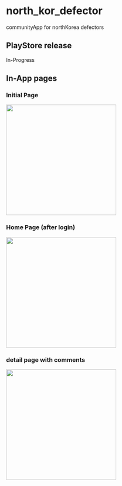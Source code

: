 # north_kor_defector

communityApp for northKorea defectors

## PlayStore release
In-Progress

## In-App pages
### Initial Page
<img src = "https://github.com/CreatorDaniY/nkd/assets/153824990/c36aae38-eab4-4aae-a02b-49a57e2dc221" width = "300"/>

### Home Page (after login)
<img src = "https://github.com/CreatorDaniY/nkd/assets/153824990/37f6702b-a4be-4c20-8992-ca3598b841d9" width = "300"/>

### detail page with comments
<img src = "https://github.com/CreatorDaniY/nkd/assets/153824990/c40f039b-ca1a-4497-b57a-0cabdc4e1ebe" width = "300"/>
